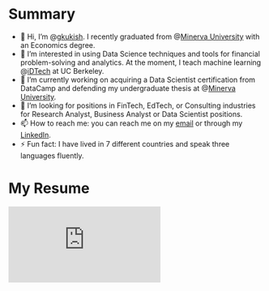 # Summary
- 👋 Hi, I’m @[gkukish](https://www.linkedin.com/in/giorgikukishvili/). I recently graduated from @[Minerva University](https://www.minerva.edu/) with an Economics degree.
- 👀 I’m interested in using Data Science techniques and tools for financial problem-solving and analytics. At the moment, I teach machine learning @[iDTech](https://www.idtech.com/) at UC Berkeley.
- 🌱 I’m currently working on acquiring a Data Scientist certification from DataCamp and defending my undergraduate thesis at @[Minerva University](https://www.minerva.edu/).
- 💞️ I’m looking for positions in FinTech, EdTech, or Consulting industries for Research Analyst, Business Analyst or Data Scientist positions.
- 📫 How to reach me: you can reach me on my [email](giorgikukishvili@gmail.com) or through my [LinkedIn](https://www.linkedin.com/in/giorgikukishvili/).
- ⚡ Fun fact: I have lived in 7 different countries and speak three languages fluently.
# My Resume
![alt text](https://github.com/gkukish/gkukish/blob/main/GiorgiKukishvili_9.02.pdf?raw=true)
